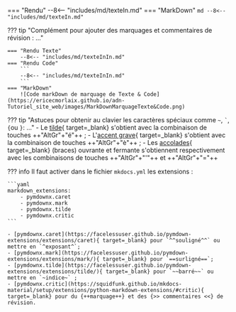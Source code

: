 === "Rendu"
    --8<-- "includes/md/texteIn.md"
=== "MarkDown"
    ```md
    --8<-- "includes/md/texteIn.md"
    ```

??? tip "Complément pour ajouter des marquages et commentaires de révision : ..."

    === "Rendu Texte"
        --8<-- "includes/md/texteInIn.md"
    === "Rendu Code"
        ```
        --8<-- "includes/md/texteInIn.md"
        ```           
    === "MarkDown"
        ![Code markDown de marquage de Texte & Code](https://ericecmorlaix.github.io/adn-Tutoriel_site_web/images/MarkDownMarquageTexte&Code.png)


??? tip "Astuces pour obtenir au clavier les caractères spéciaux comme `~`, `` ` ``, `{`ou `}`: ..." 
    - Le [tilde](https://fr.wikipedia.org/wiki/Tilde){ target=_blank} s'obtient avec la combinaison de touches ++"AltGr"+"é"++ ;
    - L'[accent grave](https://fr.wikipedia.org/wiki/Accent_grave){ target=_blank} s'obtient avec la combinaison de touches ++"AltGr"+"è"++ ;
    - Les [accolades](https://fr.wikipedia.org/wiki/Accolade){ target=_blank} (braces) ouvrante et fermante s'obtiennent respectivement avec les combinaisons de touches ++"AltGr"+"'"++ et ++"AltGr"+"="++  

??? info 
    Il faut activer dans le fichier `mkdocs.yml` les extensions :

    ```yaml
    markdown_extensions:
        - pymdownx.caret
        - pymdownx.mark
        - pymdownx.tilde
        - pymdownx.critic
    ```

    - [pymdownx.caret](https://facelessuser.github.io/pymdown-extensions/extensions/caret){ target=_blank} pour `^^souligné^^` ou mettre en `^exposant^`;
    - [pymdownx.mark](https://facelessuser.github.io/pymdown-extensions/extensions/mark/){ target=_blank} pour `==surligné==`;
    - [pymdownx.tilde](https://facelessuser.github.io/pymdown-extensions/extensions/tilde/){ target=_blank} pour `~~barré~~` ou mettre en `~indice~` ;
    - [pymdownx.critic](https://squidfunk.github.io/mkdocs-material/setup/extensions/python-markdown-extensions/#critic){ target=_blank} pour du {++marquage++} et des {>> commentaires <<} de révision.